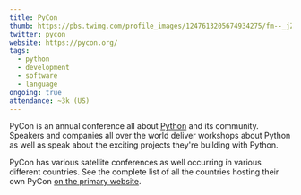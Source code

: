 ```yaml
---
title: PyCon
thumb: https://pbs.twimg.com/profile_images/1247613205674934275/fm--_jZ__400x400.jpg
twitter: pycon
website: https://pycon.org/
tags:
  - python
  - development
  - software
  - language
ongoing: true
attendance: ~3k (US)
---
```

PyCon is an annual conference all about [Python](https://www.python.org/) and its community. Speakers and companies all over the world deliver workshops about Python as well as speak about the exciting projects they're building with Python.
<!-- more -->
PyCon has various satellite conferences as well occurring in various different countries. See the complete list of all the countries hosting their own PyCon [on the primary website](https://pycon.org/).

